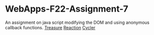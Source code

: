 # WebApps-F22-Assignment-7
An assignment on java script modifying the DOM and using anonymous callback functions.
[Treasure](https://44-563-web-apps-f22.github.io/44563-webapps-assignment-7-Harika-Reddy-Kondam/treasure.html)
[Reaction](https://44-563-web-apps-f22.github.io/44563-webapps-assignment-7-Harika-Reddy-Kondam/reaction.html)
[Cycler](https://44-563-web-apps-f22.github.io/44563-webapps-assignment-7-Harika-Reddy-Kondam/cycler.html)